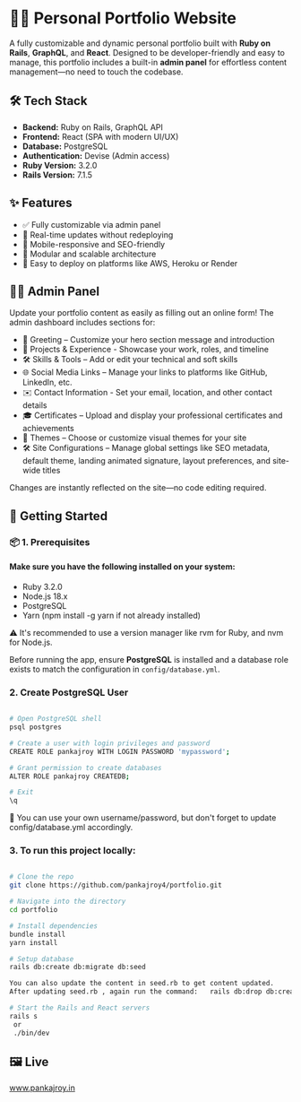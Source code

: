 # 🧑‍💻 Personal Portfolio Website

A fully customizable and dynamic personal portfolio built with **Ruby on Rails**, **GraphQL**, and **React**. Designed to be developer-friendly and easy to manage, this portfolio includes a built-in **admin panel** for effortless content management—no need to touch the codebase.

## 🛠 Tech Stack

- **Backend:** Ruby on Rails, GraphQL API  
- **Frontend:** React (SPA with modern UI/UX)  
- **Database:** PostgreSQL  
- **Authentication:** Devise (Admin access)
- **Ruby Version:** 3.2.0
- **Rails Version:** 7.1.5

## ✨ Features

- ✅ Fully customizable via admin panel  
- 🔄 Real-time updates without redeploying  
- 📱 Mobile-responsive and SEO-friendly  
- 🧩 Modular and scalable architecture  
- 🚀 Easy to deploy on platforms like AWS, Heroku or Render

## 👨‍💼 Admin Panel

Update your portfolio content as easily as filling out an online form! The admin dashboard includes sections for:

- 📌 Greeting  – Customize your hero section message and introduction
- 📂 Projects & Experience - Showcase your work, roles, and timeline
- 🛠 Skills & Tools – Add or edit your technical and soft skills
- 🌐 Social Media Links – Manage your links to platforms like GitHub, LinkedIn, etc.
- ✉️ Contact Information - Set your email, location, and other contact details
- 🎓 Certificates – Upload and display your professional certificates and achievements
- 🎨 Themes – Choose or customize visual themes for your site
- 🛠️ Site Configurations – Manage global settings like SEO metadata, default theme, landing animated signature, layout preferences, and site-wide titles

Changes are instantly reflected on the site—no code editing required.

## 🚀 Getting Started

### 📦 1. Prerequisites

#### Make sure you have the following installed on your system:
  
- Ruby 3.2.0
- Node.js 18.x
- PostgreSQL
- Yarn (npm install -g yarn if not already installed)
  
⚠️ It's recommended to use a version manager like rvm for Ruby, and nvm for Node.js.

Before running the app, ensure **PostgreSQL** is installed and a database role exists to match the configuration in `config/database.yml`.

### 2. Create PostgreSQL User
```bash

# Open PostgreSQL shell
psql postgres

# Create a user with login privileges and password
CREATE ROLE pankajroy WITH LOGIN PASSWORD 'mypassword';

# Grant permission to create databases
ALTER ROLE pankajroy CREATEDB;

# Exit
\q
```
🔐 You can use your own username/password, but don't forget to update config/database.yml accordingly.


### 3. To run this project locally:

```bash

# Clone the repo
git clone https://github.com/pankajroy4/portfolio.git

# Navigate into the directory
cd portfolio

# Install dependencies
bundle install
yarn install

# Setup database
rails db:create db:migrate db:seed

You can also update the content in seed.rb to get content updated.
After updating seed.rb , again run the command:   rails db:drop db:create db:migrate db:seed

# Start the Rails and React servers
rails s
 or
 ./bin/dev
```
## 🖼 Live
www.pankajroy.in
